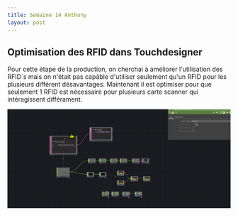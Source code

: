 ```yaml
---
title: Semaine 14 Anthony
layout: post
---
```


## Optimisation des RFID dans Touchdesigner

Pour cette étape de la production, on cherchai à améliorer l'utilisation des RFID`s mais on n'était pas capâble d'utiliser seulement qu'un RFID pour les plusieurs différent désavantages. Maintenant il est optimiser pour que seulement 1 RFID est nécessaire pour plusieurs carte scanner qui intéragissent différament.


![Image de tube de lumière](../medias/optimisation_rfid.png)